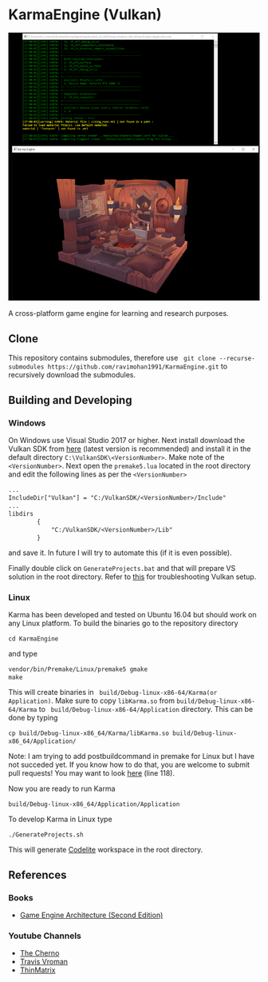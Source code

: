 KarmaEngine (Vulkan)
===========
![Alt Text](/repositoryfiles/Karma.png)

A cross-platform game engine for learning and research purposes.

Clone
------
This repository contains submodules, therefore use ``` git clone --recurse-submodules https://github.com/ravimohan1991/KarmaEngine.git``` to recursively download the submodules.

Building and Developing
-----------------------
### Windows ###
On Windows use Visual Studio 2017 or higher. Next install download the Vulkan SDK from [here](https://vulkan.lunarg.com/) (latest version is recommended) and install it in the default directory ```C:\VulkanSDK\<VersionNumber>```. Make note of the ```<VersionNumber>```. Next open the ```premake5.lua``` located in the root directory and edit the following lines as per the ```<VersionNumber>```
```
...
IncludeDir["Vulkan"] = "C:/VulkanSDK/<VersionNumber>/Include"
...
libdirs
		{
			"C:/VulkanSDK/<VersionNumber>/Lib"
		}
```
and save it. In future I will try to automate this (if it is even possible).

Finally double click on ``` GenerateProjects.bat ``` and that will prepare VS solution in the root directory. Refer to [this](https://vulkan-tutorial.com/en/Development_environment) for troubleshooting Vulkan setup.

### Linux ###
Karma has been developed and tested on Ubuntu 16.04 but should work on any Linux platform. To build the binaries go to the repository directory 
```
cd KarmaEngine
```

and type
```
vendor/bin/Premake/Linux/premake5 gmake
make
```
This will create binaries in ``` build/Debug-linux-x86-64/Karma(or Application)```. Make sure to copy ``` libKarma.so ``` from ``` build/Debug-linux-x86-64/Karma ``` to ``` build/Debug-linux-x86-64/Application``` directory. This can be done by typing
```
cp build/Debug-linux-x86_64/Karma/libKarma.so build/Debug-linux-x86_64/Application/
```
Note: I am trying to add postbuildcommand in premake for Linux but I have not succeded yet. If you know how to do that, you are welcome to submit pull requests! You may want to look [here](https://github.com/ravimohan1991/KarmaEngine/commit/cfadad34b94c4c6154fee51ff16f514d3c2b511e#diff-305eff9084f83e9096ab2d18b9815c7b52c4d3603363d3d6a27e1c85f466ec45) (line 118).

Now you are ready to run Karma
```
build/Debug-linux-x86_64/Application/Application 
```

To develop Karma in Linux type
```
./GenerateProjects.sh
```
This will generate [Codelite](https://codelite.org/) workspace in the root directory.

References
-----------

### Books
* [Game Engine Architecture (Second Edition)](https://www.gameenginebook.com/)

### Youtube Channels
* [The Cherno](https://www.youtube.com/user/TheChernoProject)
* [Travis Vroman](https://www.youtube.com/user/barzahd512)
* [ThinMatrix](https://www.youtube.com/watch?v=f3Cr8Yx3GGA)


